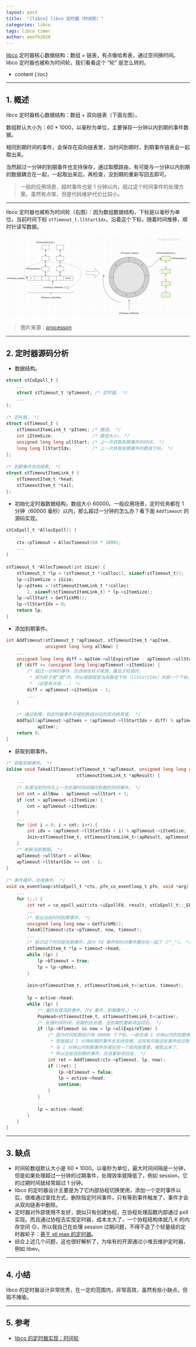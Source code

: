 ```yaml
---
layout: post
title:  "[libco] libco 定时器（时间轮）"
categories: libco
tags: libco timer
author: wenfh2020
---
```


[libco](https://github.com/Tencent/libco) 定时器核心数据结构：数组 + 链表，有点像哈希表，通过空间换时间。libco 定时器也被称为时间轮，我们看看这个 “轮” 是怎么转的。




* content
{:toc}

---

## 1. 概述

libco 定时器核心数据结构：数组 + 双向链表（下面左图）。

数组默认大小为：60 * 1000，以毫秒为单位，主要保存一分钟以内到期的事件数据。

相同到期时间的事件，会保存在双向链表里，当时间到期时，到期事件链表会一起取出来。

当然超过一分钟的到期事件也支持保存，通过取模路由，有可能与一分钟以内到期的数据耦合在一起，一起取出来后，再检查，没到期的重新写回去即可。

> 一般的应用场景，超时事件也是 1 分钟以内，超过这个时间事件的处理方案，虽然有点笨，但是代码维护代价比较小。

---

libco 定时器也被称为时间轮（右图）：因为数组数据结构，下标是以毫秒为单位，当前时间下标 `stTimeout_t.llStartIdx`，沿着这个下标，随着时间推移，顺时针读写数据。

<div align=center><img src="/images/2021/2021-03-30-14-03-54.png" data-action="zoom"/></div>

> 图片来源：[processon](https://www.processon.com/view/6062b09e1e085332583e7783)

---

## 2. 定时器源码分析

* 数据结构。

```c
struct stCoEpoll_t {
    ...
    struct stTimeout_t *pTimeout; /* 定时器。 */
    ...
};

/* 定时器。 */
struct stTimeout_t {
    stTimeoutItemLink_t *pItems; /* 数组。 */
    int iItemSize;               /* 数组大小。 */
    unsigned long long ullStart; /* 上一次获取到期事件的时间。 */
    long long llStartIdx;        /* 上一次获取到期事件的数组下标。 */
};

/* 到期事件双向链表。 */
struct stTimeoutItemLink_t {
    stTimeoutItem_t *head;
    stTimeoutItem_t *tail;
};
```

* 初始化定时器数据结构，数组大小 60000。一般应用场景，定时任务都在 1 分钟（60000 毫秒）以内，那么超过一分钟的怎么办？看下面 `AddTimeout` 的源码实现。

```c
stCoEpoll_t *AllocEpoll() {
    ...
    ctx->pTimeout = AllocTimeout(60 * 1000);
    ...
}

stTimeout_t *AllocTimeout(int iSize) {
    stTimeout_t *lp = (stTimeout_t *)calloc(1, sizeof(stTimeout_t));
    lp->iItemSize = iSize;
    lp->pItems = (stTimeoutItemLink_t *)calloc(
        1, sizeof(stTimeoutItemLink_t) * lp->iItemSize);
    lp->ullStart = GetTickMS();
    lp->llStartIdx = 0;
    return lp;
}
```

* 添加到期事件。

```c
int AddTimeout(stTimeout_t *apTimeout, stTimeoutItem_t *apItem,
               unsigned long long allNow) {
    ...
    unsigned long long diff = apItem->ullExpireTime - apTimeout->ullStart;
    if (diff >= (unsigned long long)apTimeout->iItemSize) {
        /* 超过一分钟的事件，应该排在轮子尾部，最后才检查的，
         * 因为轮子是“圆”的，所以尾部就是当前数组下标（llStartIdx）的前一个下标。
         * （这里有点绕...） */
        diff = apTimeout->iItemSize - 1;
        ...
    }

    /* 通过取模，将定时器事件存储到数组对应的双向链表里。 */
    AddTail(apTimeout->pItems + (apTimeout->llStartIdx + diff) % apTimeout->iItemSize,
            apItem);
    return 0;
}
```

* 获取到期事件。

```c
/* 获取到期事件。 */
inline void TakeAllTimeout(stTimeout_t *apTimeout, unsigned long long allNow,
                           stTimeoutItemLink_t *apResult) {
    ...
    /* 处理当前时间与上一次处理时间间隔内到期的时间事件。 */
    int cnt = allNow - apTimeout->ullStart + 1;
    if (cnt > apTimeout->iItemSize) {
        cnt = apTimeout->iItemSize;
    }
    ...
    for (int i = 0; i < cnt; i++) {
        int idx = (apTimeout->llStartIdx + i) % apTimeout->iItemSize;
        Join<stTimeoutItem_t, stTimeoutItemLink_t>(apResult, apTimeout->pItems + idx);
    }
    /* 刷新当前数据。 */
    apTimeout->ullStart = allNow;
    apTimeout->llStartIdx += cnt - 1;
}

/* 事件循环，处理事件。 */
void co_eventloop(stCoEpoll_t *ctx, pfn_co_eventloop_t pfn, void *arg) {
    ...
    for (;;) {
        int ret = co_epoll_wait(ctx->iEpollFd, result, stCoEpoll_t::_EPOLL_SIZE, 1);
        ...
        /* 取出当前时间到期事件。 */
        unsigned long long now = GetTickMS();
        TakeAllTimeout(ctx->pTimeout, now, timeout);
        ...
        /* 标识这个时间是到期事件，因为 fd 事件和时间事件耦合在一起了（!^_^）。 */
        stTimeoutItem_t *lp = timeout->head;
        while (lp) {
            lp->bTimeout = true;
            lp = lp->pNext;
        }

        Join<stTimeoutItem_t, stTimeoutItemLink_t>(active, timeout);

        lp = active->head;
        while (lp) {
            /* 遍历处理活跃事件。（fd 事件，到期事件。） */
            PopHead<stTimeoutItem_t, stTimeoutItemLink_t>(active);
            /* 处理时间时间，到期的先处理，没到期的重新添加回去。 */
            if (lp->bTimeout && now < lp->ullExpireTime) {
                /* 因为时间轮数组只有 60000 个下标，一般存储 1 分钟以内的到期事件，
                 * 但是超过 1 分钟到期的事件也支持存储，这样有可能这些事件经过取模，
                 * 与 1 分钟以内到期事件存储在同一个双向链表里，被取出来了，
                 * 所以这些没到期的事件，应该重新存回去。 */
                int ret = AddTimeout(ctx->pTimeout, lp, now);
                if (!ret) {
                    lp->bTimeout = false;
                    lp = active->head;
                    continue;
                }
            }
            ...
            lp = active->head;
        }
    }
}
```

---

## 3. 缺点

* 时间轮数组默认大小是 60 * 1000。以毫秒为单位，最大时间间隔是一分钟，但是如果处理超过一分钟的过期事件，处理效率就降低了，例如 session，它的过期时间就经常超过 1 分钟。
* libco 的定时器设计主要是为了它内部协程切换使用，添加一个定时事件以后，很难通过查找方式，删除指定时间事件，只有等到事件触发了，事件才会从双向链表中删除。
* 定时器对外部使用不友好，貌似只有创建协程，在协程处理函数内部通过 poll 实现。而且通过协程去实现定时器，成本太大了，一个协程结构体就几 K 的内存空间 😔，所以我自己在处理 session 过期问题，不得不造了个轻量级的定时器轮子：[基于 stl map 的定时器](https://wenfh2020.com/2021/04/08/timers/)。
* 综合上述几个问题，这也很好解析了，为啥有的开源通过小堆去维护定时器，例如 libev。

---

## 4. 小结

libco 的定时器设计非常优秀，在一定的范围内，非常高效，虽然有些小缺点，但瑕不掩瑜。

---

## 5. 参考

* [libco 的定时器实现：时间轮](https://cyhone.com/articles/time-wheel-in-libco/)
